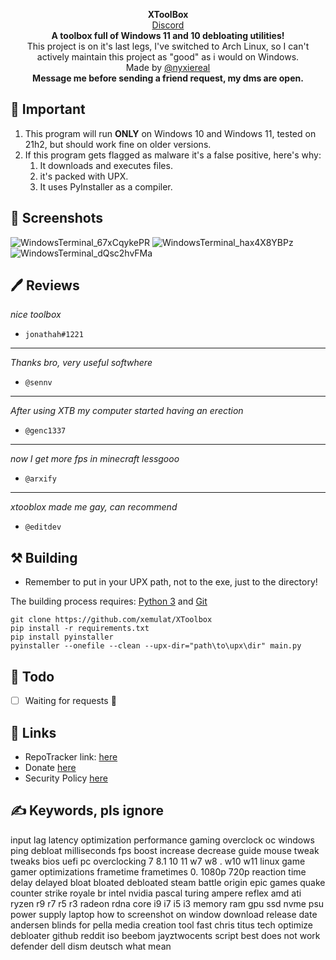 <p align="center">
<strong>XToolBox</strong>
</br>
<a href="[https://discord.com/invite/sVRWsFYu7S](https://discord.gg/sSUzWhvB6d)">Discord</a>
</br>
<strong>A toolbox full of Windows 11 and 10 debloating utilities!</strong>
</br>
This project is on it's last legs, I've switched to Arch Linux, so I can't actively maintain this project as "good" as i would on Windows.
</br>
Made by <a href="https://discord.com/users/1242567443742986373">@nyxiereal</a>
</br>
<strong>Message me before sending a friend request, my dms are open.</strong>
</br>

## 📑 Important
1. This program will run __ONLY__ on Windows 10 and Windows 11, tested on 21h2, but should work fine on older versions.
2. If this program gets flagged as malware it's a false positive, here's why:
    1. It downloads and executes files.
    2. it's packed with UPX.
    3. It uses PyInstaller as a compiler.

## 📸 Screenshots
![WindowsTerminal_67xCqykePR](https://github.com/xemulat/XToolbox/assets/98595166/ab0103be-2f5c-4191-b62c-5bfd127b419c)
![WindowsTerminal_hax4X8YBPz](https://github.com/xemulat/XToolbox/assets/98595166/e8936ec7-4337-4291-869c-46e26589b984)
![WindowsTerminal_dQsc2hvFMa](https://github.com/xemulat/XToolbox/assets/98595166/5f0dc069-df08-4dd0-a6c0-8c5fdedbe0cc)

## 🖊️ Reviews
*nice toolbox*

- `jonathah#1221`

------

*Thanks bro, very useful softwhere*

- `@sennv`

------

*After using XTB my computer started having an erection*

- `@genc1337`

------

*now I get more fps in minecraft lessgooo*

- `@arxify`

------

*xtooblox made me gay, can recommend*

- `@editdev`

## ⚒️ Building
- Remember to put in your UPX path, not to the exe, just to the directory!

The building process requires: [Python 3](https://www.python.org/downloads/) and [Git](https://git-scm.com/downloads)
```
git clone https://github.com/xemulat/XToolbox
pip install -r requirements.txt
pip install pyinstaller
pyinstaller --onefile --clean --upx-dir="path\to\upx\dir" main.py
```

## 📌 Todo
- [ ] Waiting for requests 🚎

## 🔗 Links
- RepoTracker link: [here](https://repo-tracker.com/r/gh/xemulat/XToolBox)
- Donate [here](https://rentry.org/HowToSupportXem)
- Security Policy [here](https://github.com/xemulat/XToolBox/blob/main/SECURITY.md)

## ✍️ Keywords, pls ignore
input lag latency optimization performance gaming overclock oc windows ping debloat milliseconds fps boost increase decrease guide mouse tweak tweaks bios uefi pc overclocking 7 8.1 10 11 w7 w8 . w10 w11 linux game gamer optimizations frametime frametimes 0. 1080p 720p reaction time delay delayed bloat bloated debloated steam battle origin epic games quake counter strike royale br intel nvidia pascal turing ampere reflex amd ati ryzen r9 r7 r5 r3 radeon rdna core i9 i7 i5 i3 memory ram gpu ssd nvme psu power supply laptop how to screenshot on window download release date andersen blinds for pella media creation tool fast chris titus tech optimize debloater github reddit iso beebom jayztwocents script best does not work defender dell dism deutsch what mean 
